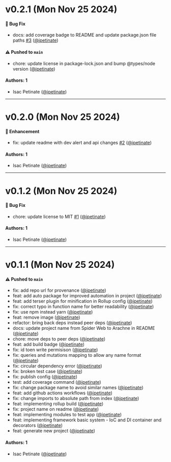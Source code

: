 # v0.2.1 (Mon Nov 25 2024)

#### 🐛 Bug Fix

- docs: add coverage badge to README and update package.json file paths [#3](https://github.com/ipetinate/arachne/pull/3) ([@ipetinate](https://github.com/ipetinate))

#### ⚠️ Pushed to `main`

- chore: update license in package-lock.json and bump @types/node version ([@ipetinate](https://github.com/ipetinate))

#### Authors: 1

- Isac Petinate ([@ipetinate](https://github.com/ipetinate))

---

# v0.2.0 (Mon Nov 25 2024)

#### 🚀 Enhancement

- fix: update readme with dev alert and api changes [#2](https://github.com/ipetinate/arachne/pull/2) ([@ipetinate](https://github.com/ipetinate))

#### Authors: 1

- Isac Petinate ([@ipetinate](https://github.com/ipetinate))

---

# v0.1.2 (Mon Nov 25 2024)

#### 🐛 Bug Fix

- chore: update license to MIT [#1](https://github.com/ipetinate/arachne/pull/1) ([@ipetinate](https://github.com/ipetinate))

#### Authors: 1

- Isac Petinate ([@ipetinate](https://github.com/ipetinate))

---

# v0.1.1 (Mon Nov 25 2024)

#### ⚠️ Pushed to `main`

- fix: add repo url for provenance ([@ipetinate](https://github.com/ipetinate))
- feat: add auto package for improved automation in project ([@ipetinate](https://github.com/ipetinate))
- feat: add terser plugin for minification in Rollup config ([@ipetinate](https://github.com/ipetinate))
- fix: correct typo in function name for better readability ([@ipetinate](https://github.com/ipetinate))
- fix: use npm instead yarn ([@ipetinate](https://github.com/ipetinate))
- feat: remove image ([@ipetinate](https://github.com/ipetinate))
- refactor: bring back deps instead peer deps ([@ipetinate](https://github.com/ipetinate))
- docs: update project name from Spider Web to Arachne in README ([@ipetinate](https://github.com/ipetinate))
- chore: move deps to peer deps ([@ipetinate](https://github.com/ipetinate))
- feat: add build badge ([@ipetinate](https://github.com/ipetinate))
- fix: id toen write permisison ([@ipetinate](https://github.com/ipetinate))
- fix: queries and mutations mapping to allow any name format ([@ipetinate](https://github.com/ipetinate))
- fix: circular dependency error ([@ipetinate](https://github.com/ipetinate))
- fix: broken test case ([@ipetinate](https://github.com/ipetinate))
- fix: publish config ([@ipetinate](https://github.com/ipetinate))
- test: add coverage command ([@ipetinate](https://github.com/ipetinate))
- fix: change package name to avoid similar names ([@ipetinate](https://github.com/ipetinate))
- feat: add github actions workflows ([@ipetinate](https://github.com/ipetinate))
- fix: change imports to absolute path from index ([@ipetinate](https://github.com/ipetinate))
- feat: implementing rollup build ([@ipetinate](https://github.com/ipetinate))
- fix: project name on readme ([@ipetinate](https://github.com/ipetinate))
- feat: implementing modules to test app ([@ipetinate](https://github.com/ipetinate))
- feat: implementing framework basic system - IoC and DI container and decorators ([@ipetinate](https://github.com/ipetinate))
- feat: generate new project ([@ipetinate](https://github.com/ipetinate))

#### Authors: 1

- Isac Petinate ([@ipetinate](https://github.com/ipetinate))
